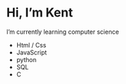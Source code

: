 # Hi, I’m Kent

I’m currently learning computer science

- Html / Css
- JavaScript
- python
- SQL
- C 
